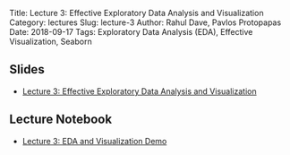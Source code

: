 Title: Lecture 3: Effective Exploratory Data Analysis and Visualization
Category: lectures
Slug: lecture-3
Author: Rahul Dave, Pavlos Protopapas
Date: 2018-09-17
Tags: Exploratory Data Analysis (EDA), Effective Visualization, Seaborn


## Slides

- [Lecture 3: Effective Exploratory Data Analysis and Visualization]({attach}presentation/lecture3.pdf)

## Lecture Notebook

- [Lecture 3: EDA and Visualization Demo]({filename}notebook/lecture3.ipynb)
